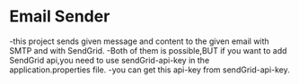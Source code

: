 # Email Sender

-this project sends given message and content to the given email with SMTP and with SendGrid.
-Both of them is possible,BUT if you want to add SendGrid api,you need to use sendGrid-api-key in the application.properties file.
-you can get this api-key from sendGrid-api-key.